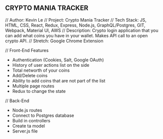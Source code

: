 ## CRYPTO MANIA TRACKER 

// Author: Kevin Le
// Project: Crypto Mania Tracker
// Tech Stack: JS, HTML, CSS, React, Redux, Express, Node.js, GraphQL/Postgres, GIT, Webpack, Material UI, AWS
// Description: Crypto login application that you can add what coins you have in your wallet. Makes API call
to an open crypto API. 
// Stretch: Google Chrome Extension 


// Front-End Features
- Authentication (Cookies, Salt, Google OAuth)
- History of user actions list on the side
- Total networth of your coins
- Add/Delete coins
- Ability to add coins that are not part of the list
- Multiple page routes
- Redux to change the state 

// Back-End
- Node.js routes
- Connect to Postgres database
- Build in controllers
- Create ta model 
- Server.js file